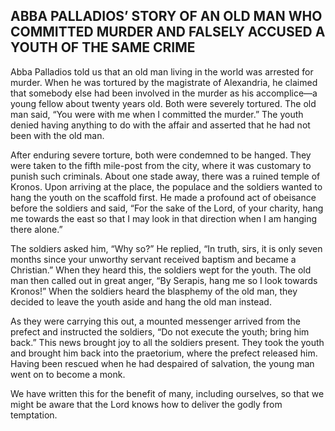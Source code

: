## ABBA PALLADIOS’ STORY OF AN OLD MAN WHO COMMITTED MURDER AND FALSELY ACCUSED A YOUTH OF THE SAME CRIME

Abba Palladios told us that an old man living in the world was arrested for murder. When he was tortured by the magistrate of Alexandria, he claimed that somebody else had been involved in the murder as his accomplice—a young fellow about twenty years old. Both were severely tortured. The old man said, “You were with me when I committed the murder.” The youth denied having anything to do with the affair and asserted that he had not been with the old man. 

After enduring severe torture, both were condemned to be hanged. They were taken to the fifth mile-post from the city, where it was customary to punish such criminals. About one stade away, there was a ruined temple of Kronos. Upon arriving at the place, the populace and the soldiers wanted to hang the youth on the scaffold first. He made a profound act of obeisance before the soldiers and said, “For the sake of the Lord, of your charity, hang me towards the east so that I may look in that direction when I am hanging there alone.” 

The soldiers asked him, “Why so?” He replied, “In truth, sirs, it is only seven months since your unworthy servant received baptism and became a Christian.” When they heard this, the soldiers wept for the youth. The old man then called out in great anger, “By Serapis, hang me so I look towards Kronos!” When the soldiers heard the blasphemy of the old man, they decided to leave the youth aside and hang the old man instead. 

As they were carrying this out, a mounted messenger arrived from the prefect and instructed the soldiers, “Do not execute the youth; bring him back.” This news brought joy to all the soldiers present. They took the youth and brought him back into the praetorium, where the prefect released him. Having been rescued when he had despaired of salvation, the young man went on to become a monk. 

We have written this for the benefit of many, including ourselves, so that we might be aware that the Lord knows how to deliver the godly from temptation.
